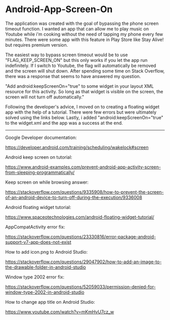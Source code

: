 # Android-App-Screen-On

The application was created with the goal of bypassing the phone screen timeout function. I wanted an app that can allow me to play music on Youtube while i'm cooking without the need of tapping my phone every few minutes. There were some app with this feature in Play Store like Stay Alive! but requires premium version.

The easiest way to bypass screen timeout would be to use "FLAG_KEEP_SCREEN_ON" but this only works if you let the app run indefinitely. If I switch to Youtube, the flag will automatically be removed and the screen will shut down. After spending some time on Stack Overflow, there was a response that seems to have answered my question.

"Add android:keepScreenOn="true" to some widget in your layout XML resource for this activity. So long as that widget is visible on the screen, the screen will not turn off automatically."

Following the developer's advice, I moved on to creating a floating widget app with the help of a tutorial. There were few errors but were ultimately solved using the links below. Lastly, i added "android:keepScreenOn="true" to the widget.xml and the app was a success at the end. 

---

Google Developer documentation:

https://developer.android.com/training/scheduling/wakelock#screen

Android keep screen on tutorial:

https://www.android-examples.com/prevent-android-app-activity-screen-from-sleeping-programmatically/

Keep screen on while browsing answer: 

https://stackoverflow.com/questions/9335908/how-to-prevent-the-screen-of-an-android-device-to-turn-off-during-the-execution/9336008

Android floating widget tutorial:

https://www.spaceotechnologies.com/android-floating-widget-tutorial/

AppCompatActivity error fix:

https://stackoverflow.com/questions/23330816/error-package-android-support-v7-app-does-not-exist

How to add icon.png to Android Studio:

https://stackoverflow.com/questions/29047902/how-to-add-an-image-to-the-drawable-folder-in-android-studio

Window type 2002 error fix:

https://stackoverflow.com/questions/52059033/permission-denied-for-window-type-2002-in-android-studio

How to change app title on Android Studio:

https://www.youtube.com/watch?v=mKmHvU7cz_w


